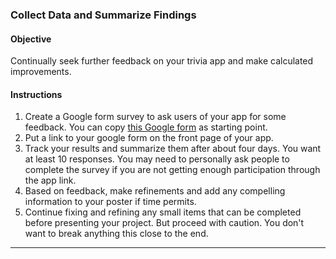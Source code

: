 ### Collect Data and Summarize Findings

#### Objective

Continually seek further feedback on your trivia app and make calculated improvements.

#### Instructions
1. Create a Google form survey to ask users of your app for some feedback. You can copy [this Google form](https://docs.google.com/forms/d/e/1FAIpQLSfpJB2nj25s0GbQvWLpdIyq3rbXqkiCTkFjHwv2rWLzdoNmkw/viewform?usp=sf_link) as starting point.
2. Put a link to your google form on the front page of your app.  
3. Track your results and summarize them after about four days. You want at least 10 responses. You may need to personally ask people to complete the survey if you are not getting enough participation through the app link.
4. Based on feedback, make refinements and add any compelling information to your poster if time permits.
5. Continue fixing and refining any small items that can be completed before presenting your project. But proceed with caution. You don't want to break anything this close to the end.

---
